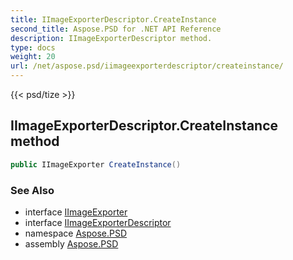 ```yaml
---
title: IImageExporterDescriptor.CreateInstance
second_title: Aspose.PSD for .NET API Reference
description: IImageExporterDescriptor method. 
type: docs
weight: 20
url: /net/aspose.psd/iimageexporterdescriptor/createinstance/
---
```

{{< psd/tize >}}
## IImageExporterDescriptor.CreateInstance method

```csharp
public IImageExporter CreateInstance()
```

### See Also

* interface [IImageExporter](../../iimageexporter/)
* interface [IImageExporterDescriptor](../)
* namespace [Aspose.PSD](../../iimageexporterdescriptor/)
* assembly [Aspose.PSD](../../../)


